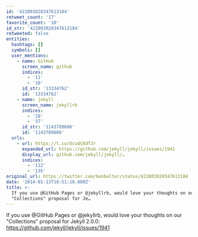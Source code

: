 ```yaml
---
id: '422803020347613184'
retweet_count: '17'
favorite_count: '10'
id_str: '422803020347613184'
retweeted: false
entities:
  hashtags: []
  symbols: []
  user_mentions:
    - name: GitHub
      screen_name: github
      indices:
        - '11'
        - '18'
      id_str: '13334762'
      id: '13334762'
    - name: jekyll
      screen_name: jekyllrb
      indices:
        - '28'
        - '37'
      id_str: '1143789606'
      id: '1143789606'
  urls:
    - url: https://t.co/OcudCKdTJr
      expanded_url: https://github.com/jekyll/jekyll/issues/1941
      display_url: github.com/jekyll/jekyll/…
      indices:
        - '112'
        - '135'
original_url: https://twitter.com/benbalter/status/422803020347613184
date: '2014-01-13T18:51:10.000Z'
title: >-
  If you use @GitHub Pages or @jekyllrb, would love your thoughts on our
  "Collections" proposal for Je…
---
```


If you use @GitHub Pages or @jekyllrb, would love your thoughts on our "Collections" proposal for Jekyll 2.0.0: https://github.com/jekyll/jekyll/issues/1941